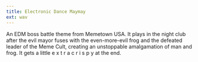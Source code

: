 ```yaml
---
title: Electronic Dance Maymay
ext: wav
---
```

An EDM boss battle theme from Memetown USA. It plays in the night club after the evil mayor fuses with the even-more-evil frog and the defeated leader of the Meme Cult, creating an unstoppable amalgamation of man and frog. It gets a little   e x t r a   c r i s p y   at the end.